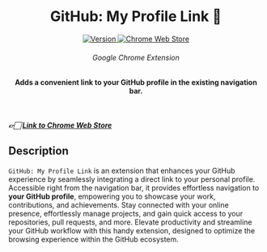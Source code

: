 <h1 align="center">GitHub: My Profile Link 🔗</h1>

<p align="center">
  <a href="#TODO">
    <img src="https://img.shields.io/badge/version-v1.0.0-5d8d37?style=flat-square" alt="Version" />
  </a>
  <a href="#TODO">
    <img src="https://img.shields.io/badge/chrome_web_store-link-orange?style=flat-square" alt="Chrome Web Store" />
  </a>
</p>

<h6 align="center">Google Chrome Extension</h6>

<p align="center">
  <b>Adds a convenient link to your GitHub profile in the existing navigation bar.</b>
</p>

<br />

##### 👉🏻 [Link to Chrome Web Store](#TODO)

## Description

`GitHub: My Profile Link` is an extension that enhances your GitHub experience by seamlessly integrating a direct link to your personal profile. Accessible right from the navigation bar, it provides effortless navigation to **your GitHub profile**, empowering you to showcase your work, contributions, and achievements. Stay connected with your online presence, effortlessly manage projects, and gain quick access to your repositories, pull requests, and more. Elevate productivity and streamline your GitHub workflow with this handy extension, designed to optimize the browsing experience within the GitHub ecosystem.
